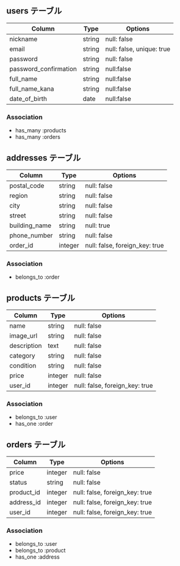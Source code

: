 

## users テーブル

| Column                | Type   | Options     |
| ----------------------| ------ | ----------- |
| nickname              | string | null: false |
| email                 | string | null: false, unique: true |
| password              | string | null: false |
| password_confirmation | string | null:false  |
| full_name             | string | null:false  |
| full_name_kana        | string | null:false  |
| date_of_birth         | date   | null:false  |

### Association

- has_many :products
- has_many :orders


## addresses テーブル

| Column        | Type   | Options     |
| ------------- | ------ | ----------- |
| postal_code   | string | null: false |
| region         | string | null: false |
| city          | string | null: false |
| street        | string | null: false |
| building_name | string | null: true |
| phone_number  | string | null: false |
| order_id       | integer | null: false, foreign_key: true|

### Association

- belongs_to :order


## products テーブル

| Column        | Type   | Options     |
| --------------| ------ | ----------- |
| name          | string | null: false |
| image_url     | string | null: false |
| description   | text   | null: false |
| category      | string | null: false |
| condition     | string | null: false |
| price         | integer | null: false |
| user_id       | integer | null: false, foreign_key: true|

### Association

- belongs_to :user
- has_one :order

## orders テーブル

| Column     | Type   | Options     |
| ---------- | ------ | ----------- |
| price      | integer | null: false |
| status     | string | null: false |
| product_id | integer | null: false, foreign_key: true|
| address_id | integer | null: false, foreign_key: true|
| user_id    | integer | null: false, foreign_key: true|

### Association

- belongs_to :user
- belongs_to :product
- has_one :address